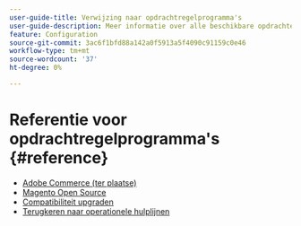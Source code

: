 ```yaml
---
user-guide-title: Verwijzing naar opdrachtregelprogramma's
user-guide-description: Meer informatie over alle beschikbare opdrachten, argumenten en opties voor Adobe Commerce en Magento Open Source opdrachtregelprogramma's.
feature: Configuration
source-git-commit: 3ac6f1bfd88a142a0f5913a5f4090c91159c0e46
workflow-type: tm+mt
source-wordcount: '37'
ht-degree: 0%

---
```



# Referentie voor opdrachtregelprogramma&#39;s {#reference}

- [Adobe Commerce (ter plaatse)](commerce-on-premises.md)
- [Magento Open Source](magento-open-source.md)
- [Compatibiliteit upgraden](uct.md)
- [Terugkeren naar operationele hulplijnen](https://experienceleague.adobe.com/docs/commerce-operations/operational-guides/home.html)
